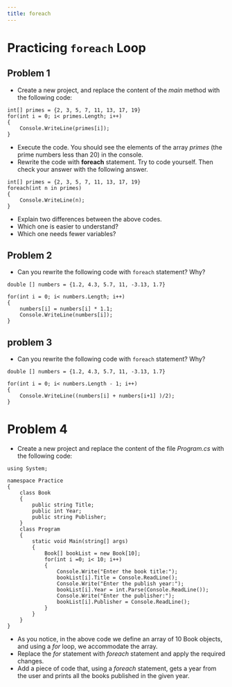 ```yaml
---
title: foreach
---
```

# Practicing `foreach` Loop
## Problem 1

- Create a new project, and replace the content of the _main_ method with the following code:
```
int[] primes = {2, 3, 5, 7, 11, 13, 17, 19}
for(int i = 0; i< primes.Length; i++)
{
    Console.WriteLine(primes[i]);
}
```
- Execute the code. You should see the elements of the array _primes_ (the prime numbers less than 20) in the console.
- Rewrite the code with **foreach** statement. Try to code yourself. Then check your answer with the following answer.
```
int[] primes = {2, 3, 5, 7, 11, 13, 17, 19}
foreach(int n in primes)
{
    Console.WriteLine(n);
}
```
- Explain two differences between the above codes. 
- Which one is easier to understand?
- Which one needs fewer variables?

## Problem 2

- Can you rewrite the following code with `foreach` statement? Why?

```
double [] numbers = {1.2, 4.3, 5.7, 11, -3.13, 1.7}

for(int i = 0; i< numbers.Length; i++)
{
    numbers[i] = numbers[i] * 1.1;
    Console.WriteLine(numbers[i]);
}
```
## problem 3


- Can you rewrite the following code with `foreach` statement? Why?

```
double [] numbers = {1.2, 4.3, 5.7, 11, -3.13, 1.7}

for(int i = 0; i< numbers.Length - 1; i++)
{   
    Console.WriteLine((numbers[i] + numbers[i+1] )/2);
}
```
# Problem 4
- Create a new project and replace the content of the file _Program.cs_ with the following code:
```
using System;

namespace Practice
{
    class Book
    {
        public string Title;
        public int Year;
        public string Publisher;
    }
    class Program
    {
        static void Main(string[] args)
        {
            Book[] bookList = new Book[10];
            for(int i =0; i< 10; i++)
            {
                Console.Write("Enter the book title:");
                bookList[i].Title = Console.ReadLine();
                Console.Write("Enter the publish year:");
                bookList[i].Year = int.Parse(Console.ReadLine());
                Console.Write("Enter the publisher:");
                bookList[i].Publisher = Console.ReadLine();
            }
        }
    }
}
```
- As you notice, in the above code we define an array of 10 Book objects, and using a _for_ loop, we accommodate the array.
- Replace the _for_ statement with _foreach_ statement and apply the required changes.
- Add a piece of code that, using a _foreach_ statement, gets a year from the user and prints all the books published in the given year. 
